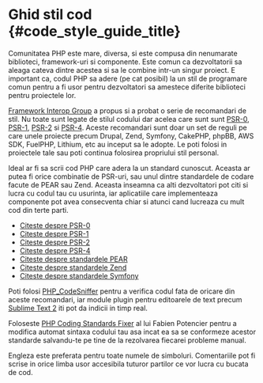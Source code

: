 # Ghid stil cod  {#code_style_guide_title}

Comunitatea PHP este mare, diversa, si este compusa din nenumarate biblioteci, framework-uri si componente. Este comun ca
dezvoltatorii sa aleaga cateva dintre acestea si sa le combine intr-un singur proiect. E important ca, codul PHP sa adere
(pe cat posibil) la un stil de programare comun pentru a fi usor pentru dezvoltatori sa amestece diferite biblioteci
pentru proiectele lor.

[Framework Interop Group][fig] a propus si a probat o serie de recomandari de stil. Nu toate sunt legate de stilul codului
dar acelea care sunt sunt [PSR-0][psr0], [PSR-1][psr1], [PSR-2][psr2] si [PSR-4][psr4]. Aceste recomandari sunt doar un set de reguli
pe care unele proiecte precum Drupal, Zend, Symfony,  CakePHP, phpBB, AWS SDK, FuelPHP, Lithium, etc au inceput sa le adopte. Le poti folosi
in proiectele tale sau poti continua folosirea propriului stil personal.

Ideal ar fi sa scrii cod PHP care adera la un standard cunoscut. Aceasta ar putea fi orice combinatie de PSR-uri, sau unul
dintre standardele de codare facute de PEAR sau Zend. Aceasta inseamna ca alti dezvoltatori pot citi si lucra cu codul tau cu usurinta,
iar aplicatiile care implementeaza componente pot avea consecventa chiar si atunci cand lucreaza cu mult cod din terte parti.



* [Citeste despre PSR-0][psr0]
* [Citeste despre PSR-1][psr1]
* [Citeste despre PSR-2][psr2]
* [Citeste despre PSR-4][psr4]
* [Citeste despre standardele PEAR][pear-cs]
* [Citeste despre standardele Zend][zend-cs]
* [Citeste despre standardele Symfony][symfony-cs]

Poti folosi [PHP_CodeSniffer][phpcs] pentru a verifica codul fata de oricare din aceste recomandari, iar module plugin pentru
editoarele de text precum [Sublime Text 2][st-cs] iti pot da indicii in timp real.

Foloseste [PHP Coding Standards Fixer][phpcsfixer] al lui Fabien Potencier pentru a modifica automat sintaxa codului tau asa incat
ea sa se conformeze acestor standarde salvandu-te pe tine de la rezolvarea fiecarei probleme manual.

Engleza este preferata pentru toate numele de simboluri. Comentariile pot fi scrise in orice limba usor accesibila tuturor partilor ce vor
lucra cu bucata de cod.



[fig]: http://www.php-fig.org/
[psr0]: https://github.com/php-fig/fig-standards/blob/master/accepted/PSR-0.md
[psr1]: https://github.com/php-fig/fig-standards/blob/master/accepted/PSR-1-basic-coding-standard.md
[psr2]: https://github.com/php-fig/fig-standards/blob/master/accepted/PSR-2-coding-style-guide.md
[psr4]: https://github.com/php-fig/fig-standards/blob/master/accepted/PSR-4-autoloader.md
[pear-cs]: http://pear.php.net/manual/en/standards.php
[zend-cs]: http://framework.zend.com/wiki/display/ZFDEV2/Coding+Standards
[symfony-cs]: http://symfony.com/doc/current/contributing/code/standards.html
[phpcs]: http://pear.php.net/package/PHP_CodeSniffer/
[st-cs]: https://github.com/benmatselby/sublime-phpcs
[phpcsfixer]: http://cs.sensiolabs.org/

